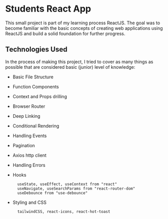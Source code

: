 # Students React App

This small project is part of my learning process ReactJS. The goal was to become familiar with the basic concepts of creating web applications using ReactJS and build a solid foundation for further progress.

## Technologies Used

In the process of making this project, I tried to cover as many things as possible that are considered basic (junior) level of knowledge:

- Basic File Structure
- Function Components
- Context and Props drilling
- Browser Router
- Deep Linking
- Conditional Rendering
- Handling Events
- Pagination
- Axios http client
- Handling Errors
- Hooks

        useState, useEffect, useContext from "react"
        useNavigate, useSearchParams from "react-router-dom"
        useDebounce from "use-debounce"

- Styling and CSS

        tailwindCSS, react-icons, react-hot-toast
